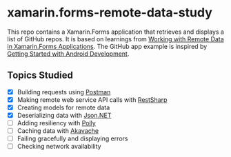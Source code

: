 # xamarin.forms-remote-data-study

This repo contains a Xamarin.Forms application that retrieves and displays a list of GitHub repos. It is based on learnings from [Working with Remote Data in Xamarin.Forms Applications](https://www.pluralsight.com/courses/remote-data-xamarin-forms-applications). The GitHub app example is inspired by [Getting Started with Android Development](https://www.pluralsight.com/courses/getting-started-android-development).

## Topics Studied

- [x] Building requests using [Postman](https://www.postman.com)
- [x] Making remote web service API calls with [RestSharp](https://restsharp.dev)
- [x] Creating models for remote data
- [x] Deserializing data with [Json.NET](https://www.newtonsoft.com/json)
- [ ] Adding resiliency with [Polly](https://github.com/App-vNext/Polly)
- [ ] Caching data with [Akavache](https://github.com/reactiveui/Akavache)
- [ ] Failing gracefully and displaying errors
- [ ] Checking network availability
